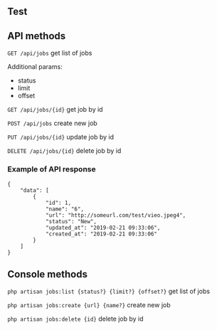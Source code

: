 ## Test



## API methods

`` GET /api/jobs `` get list of jobs

Additional params:
- status
- limit
- offset

`` GET /api/jobs/{id} `` get job by id

`` POST /api/jobs `` create new job

`` PUT /api/jobs/{id} `` update job by id

`` DELETE /api/jobs/{id} `` delete job by id

### Example of API response

```
{
    "data": [
        {
            "id": 1,
            "name": "6",
            "url": "http://someurl.com/test/vieo.jpeg4",
            "status": "New",
            "updated_at": "2019-02-21 09:33:06",
            "created_at": "2019-02-21 09:33:06"
        }
    ]
}
```

## Console methods

`` php artisan jobs:list {status?} {limit?} {offset?} `` get list of jobs

`` php artisan jobs:create {url} {name?} `` create new job

`` php artisan jobs:delete {id} `` delete job by id
